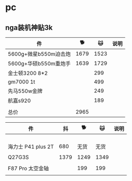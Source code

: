 # pc

## nga装机神贴3k
|件|🐕|🐱|说明|
|-|-|-|-|
|5600g+微星b550m迫击炮|1679|1523||
|5600g+华硕b550m重炮手|1639|1729||
|金士顿3200 8*2||299||
|gm7000 1t||499||
|先马550w金牌||249|
|航嘉s920||189|
||
|总价|2965|



|件|抖|🐕|🐱|说明|
|-|-|-|-|-|
|||||
|||||
|||||
|||||
|海力士 P41 plus 2T|680|无货|无货|
|||||
|Q27G3S|1379|1249|1349|
|||||
|F87 Pro 太空金轴||199|199|
|||||
